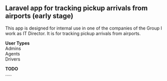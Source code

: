 ## Laravel app for tracking pickup arrivals from airports (early stage)
This app is designed for internal use in one of the companies of the Group I work as IT Director. It is for tracking pickup arrivals from airports.

**User Types**
<br>
Admins<br>
Agents<br>
Drivers<br>

**TODO**
<br>
.....
